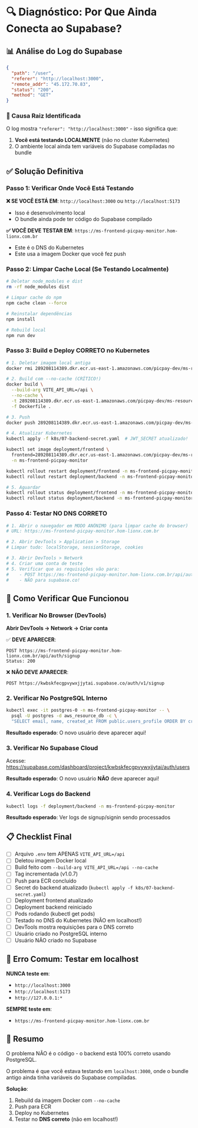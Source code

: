 # 🔍 Diagnóstico: Por Que Ainda Conecta ao Supabase?

## 📊 Análise do Log do Supabase

```json
{
  "path": "/user",
  "referer": "http://localhost:3000",
  "remote_addr": "45.172.70.83",
  "status": "200",
  "method": "GET"
}
```

### 🎯 Causa Raiz Identificada

O log mostra `"referer": "http://localhost:3000"` - isso significa que:

1. **Você está testando LOCALMENTE** (não no cluster Kubernetes)
2. O ambiente local ainda tem variáveis do Supabase compiladas no bundle

## ✅ Solução Definitiva

### Passo 1: Verificar Onde Você Está Testando

**❌ SE VOCÊ ESTÁ EM**: `http://localhost:3000` ou `http://localhost:5173`
- Isso é desenvolvimento local
- O bundle ainda pode ter código do Supabase compilado

**✅ VOCÊ DEVE TESTAR EM**: `https://ms-frontend-picpay-monitor.hom-lionx.com.br`
- Este é o DNS do Kubernetes
- Este usa a imagem Docker que você fez push

### Passo 2: Limpar Cache Local (Se Testando Localmente)

```bash
# Deletar node_modules e dist
rm -rf node_modules dist

# Limpar cache do npm
npm cache clean --force

# Reinstalar dependências
npm install

# Rebuild local
npm run dev
```

### Passo 3: Build e Deploy CORRETO no Kubernetes

```bash
# 1. Deletar imagem local antiga
docker rmi 289208114389.dkr.ecr.us-east-1.amazonaws.com/picpay-dev/ms-resource-frontend:v1.0.6

# 2. Build com --no-cache (CRÍTICO!)
docker build \
  --build-arg VITE_API_URL=/api \
  --no-cache \
  -t 289208114389.dkr.ecr.us-east-1.amazonaws.com/picpay-dev/ms-resource-frontend:v1.0.7 \
  -f Dockerfile .

# 3. Push
docker push 289208114389.dkr.ecr.us-east-1.amazonaws.com/picpay-dev/ms-resource-frontend:v1.0.7

# 4. Atualizar Kubernetes
kubectl apply -f k8s/07-backend-secret.yaml  # JWT_SECRET atualizado!

kubectl set image deployment/frontend \
  frontend=289208114389.dkr.ecr.us-east-1.amazonaws.com/picpay-dev/ms-resource-frontend:v1.0.7 \
  -n ms-frontend-picpay-monitor

kubectl rollout restart deployment/frontend -n ms-frontend-picpay-monitor
kubectl rollout restart deployment/backend -n ms-frontend-picpay-monitor

# 5. Aguardar
kubectl rollout status deployment/frontend -n ms-frontend-picpay-monitor
kubectl rollout status deployment/backend -n ms-frontend-picpay-monitor
```

### Passo 4: Testar NO DNS CORRETO

```bash
# 1. Abrir o navegador em MODO ANÔNIMO (para limpar cache do browser)
# URL: https://ms-frontend-picpay-monitor.hom-lionx.com.br

# 2. Abrir DevTools > Application > Storage
# Limpar tudo: localStorage, sessionStorage, cookies

# 3. Abrir DevTools > Network
# 4. Criar uma conta de teste
# 5. Verificar que as requisições vão para:
#    - POST https://ms-frontend-picpay-monitor.hom-lionx.com.br/api/auth/signup
#    - NÃO para supabase.co!
```

## 🔎 Como Verificar Que Funcionou

### 1. Verificar No Browser (DevTools)

**Abrir DevTools → Network → Criar conta**

✅ **DEVE APARECER**:
```
POST https://ms-frontend-picpay-monitor.hom-lionx.com.br/api/auth/signup
Status: 200
```

❌ **NÃO DEVE APARECER**:
```
POST https://kwbskfecgpvywxjjytai.supabase.co/auth/v1/signup
```

### 2. Verificar No PostgreSQL Interno

```bash
kubectl exec -it postgres-0 -n ms-frontend-picpay-monitor -- \
  psql -U postgres -d aws_resource_db -c \
  "SELECT email, name, created_at FROM public.users_profile ORDER BY created_at DESC LIMIT 5;"
```

**Resultado esperado**: O novo usuário deve aparecer aqui!

### 3. Verificar No Supabase Cloud

Acesse: https://supabase.com/dashboard/project/kwbskfecgpvywxjjytai/auth/users

**Resultado esperado**: O novo usuário **NÃO** deve aparecer aqui!

### 4. Verificar Logs do Backend

```bash
kubectl logs -f deployment/backend -n ms-frontend-picpay-monitor
```

**Resultado esperado**: Ver logs de signup/signin sendo processados

## 📋 Checklist Final

- [ ] Arquivo `.env` tem APENAS `VITE_API_URL=/api`
- [ ] Deletou imagem Docker local
- [ ] Build feito com `--build-arg VITE_API_URL=/api --no-cache`
- [ ] Tag incrementada (v1.0.7)
- [ ] Push para ECR concluído
- [ ] Secret do backend atualizado (`kubectl apply -f k8s/07-backend-secret.yaml`)
- [ ] Deployment frontend atualizado
- [ ] Deployment backend reiniciado
- [ ] Pods rodando (kubectl get pods)
- [ ] Testado no DNS do Kubernetes (NÃO em localhost!)
- [ ] DevTools mostra requisições para o DNS correto
- [ ] Usuário criado no PostgreSQL interno
- [ ] Usuário NÃO criado no Supabase

## 🚨 Erro Comum: Testar em localhost

**NUNCA teste em**:
- `http://localhost:3000`
- `http://localhost:5173`
- `http://127.0.0.1:*`

**SEMPRE teste em**:
- `https://ms-frontend-picpay-monitor.hom-lionx.com.br`

## 🎯 Resumo

O problema NÃO é o código - o backend está 100% correto usando PostgreSQL.

O problema é que você estava testando em `localhost:3000`, onde o bundle antigo ainda tinha variáveis do Supabase compiladas.

**Solução**:
1. Rebuild da imagem Docker com `--no-cache`
2. Push para ECR
3. Deploy no Kubernetes
4. Testar no **DNS correto** (não em localhost!)
